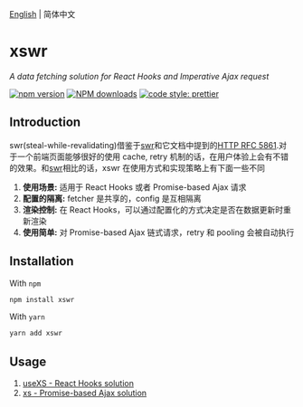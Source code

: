 [English](./README.md) | 简体中文

# xswr

_A data fetching solution for React Hooks and Imperative Ajax request_

[![npm version](https://img.shields.io/npm/v/xswr.svg?style=flat)](https://www.npmjs.com/package/xswr) [![NPM downloads](https://img.shields.io/npm/dm/xswr.svg?style=flat-square)](http://www.npmtrends.com/xswr) [![code style: prettier](https://img.shields.io/badge/code_style-prettier-ff69b4.svg)](https://github.com/prettier/prettier)

## Introduction

swr(steal-while-revalidating)借鉴于[swr](https://github.com/zeit/swr)和它文档中提到的[HTTP RFC 5861](https://tools.ietf.org/html/rfc5861).对于一个前端页面能够很好的使用 cache, retry 机制的话，在用户体验上会有不错的效果。和[swr](https://github.com/zeit/swr)相比的话，xswr 在使用方式和实现策略上有下面一些不同

1. **使用场景:** 适用于 React Hooks 或者 Promise-based Ajax 请求
2. **配置的隔离:** fetcher 是共享的，config 是互相隔离
3. **渲染控制:** 在 React Hooks，可以通过配置化的方式决定是否在数据更新时重新渲染
4. **使用简单:** 对 Promise-based Ajax 链式请求，retry 和 pooling 会被自动执行

## Installation

With `npm`

```bash
npm install xswr
```

With `yarn`

```bash
yarn add xswr
```

## Usage

1. [useXS - React Hooks solution](./docs/useXS-zh_CN.md)
2. [xs - Promise-based Ajax solution](./docs/xs-zh_CN.md)

<!-- 通过获取数据或者报错的方式更新组件，可以解决请求存在依赖关系时下游值的更新；但是也造成了一定程度的无效渲染，在 xswr 中 -->
<!-- 在 xswr 中 fetcher 是通过 key 进行关联和共享的，config 是互相隔离的；也就是说，相同的 key 可以拥有不同的 retry 和 pooling 策略 -->
